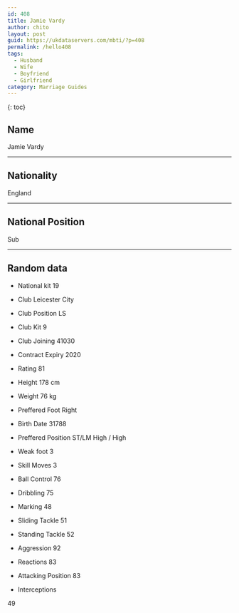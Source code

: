 ```yaml
---
id: 408
title: Jamie Vardy
author: chito
layout: post
guid: https://ukdataservers.com/mbti/?p=408
permalink: /hello408
tags:
  - Husband
  - Wife
  - Boyfriend
  - Girlfriend
category: Marriage Guides
---
```



{: toc}

## Name  
Jamie Vardy 

* * *

## Nationality  
England 

* * *

## National Position  
Sub 

* * *

## Random data 

  * National kit 
19 

  * Club 
Leicester City 

  * Club Position 
LS 

  * Club Kit 
9 

  * Club Joining 
41030 

  * Contract Expiry 
2020 

  * Rating 
81 

  * Height 
178 cm 

  * Weight 
76 kg 

  * Preffered Foot 
Right 

  * Birth Date 
31788 

  * Preffered Position 
ST/LM High / High 

  * Weak foot 
3 

  * Skill Moves 
3 

  * Ball Control 
76 

  * Dribbling 
75 

  * Marking 
48 

  * Sliding Tackle 
51 

  * Standing Tackle 
52 

  * Aggression 
92 

  * Reactions 
83 

  * Attacking Position 
83 

  * Interceptions 

49